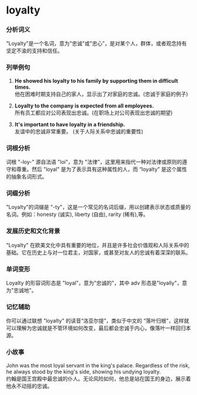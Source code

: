 # loyalty

### 分析词义

  

"Loyalty"是一个名词，意为"忠诚"或"忠心”，是对某个人，群体，或者观念持有坚定不渝的支持和信任。

  

### 列举例句

  

1.  **He showed his loyalty to his family by supporting them in difficult times.**  
    他在困难时期支持自己的家人，显示出了对家庭的忠诚。(忠诚于家庭的例子)
    
      
    
2.  **Loyalty to the company is expected from all employees.**  
    所有员工都应对公司表现出忠诚。(在职场上对公司表现出忠诚的期望)
    
      
    
3.  **It's important to have loyalty in a friendship.**  
    友谊中的忠诚非常重要。 (关于人际关系中忠诚的重要性)
    
      
    

  

### 词根分析

  

词根 "-loy-" 源自法语 "loi"，意为 "法律"，这里用来指代一种对法律或原则的遵守和尊重。然后 "loyal" 是为了表示具有这种属性的人，而 “loyalty” 是这个属性的抽象名词形式。

  

### 词缀分析

  

"Loyalty"的词缀是 "-ty"，这是一个常见的名词后缀，用以创建表示状态或质量的名词。例如：honesty (诚实), liberty (自由), rarity (稀有),等。

  

### 发展历史和文化背景

  

"Loyalty" 在欧美文化中具有重要的地位，并且是许多社会价值观和人际关系中的基础。它在历史上与对一位君主，对国家，或甚至对友人的忠诚有着深深的联系。

  

### 单词变形

  

Loyalty 的形容词形态是 "loyal"，意为"忠诚的"，其中 adv 形态是"loyally"，意为"忠诚地"。

  

### 记忆辅助

  

你可以通过联想 "loyalty" 的读音“洛亚尔提”，类似于中文的 “落叶归根”，这样就可以理解为忠诚就是不管环境如何改变，最后都会忠诚于内心，像落叶一样回归本源。

  

### 小故事

  

John was the most loyal servant in the king's palace. Regardless of the risk, he always stood by the king's side, showing his undying loyalty.  
约翰是国王宫殿中最忠诚的仆人。无论风险如何，他总是站在国王的身边，展示着他永不动摇的忠诚。
